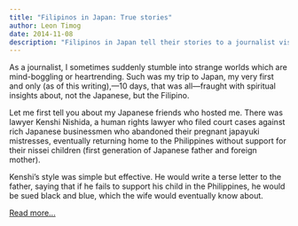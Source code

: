 ```yaml
---
title: "Filipinos in Japan: True stories"
author: Leon Timog
date: 2014-11-08
description: "Filipinos in Japan tell their stories to a journalist visiting the country"
---
```

As a journalist, I sometimes suddenly stumble into strange worlds which are mind-boggling or heartrending. Such was my trip to Japan, my very first and only (as of this writing),—10 days, that was all—fraught with spiritual insights about, not the Japanese, but the Filipino.

Let me first tell you about my Japanese friends who hosted me. There was lawyer Kenshi Nishida, a human rights lawyer who filed court cases against rich Japanese businessmen who abandoned their pregnant japayuki mistresses, eventually returning home to the Philippines without support for their nissei children (first generation of Japanese father and foreign mother).

Kenshi’s style was simple but effective. He would write a terse letter to the father, saying that if he fails to support his child in the Philippines, he would be sued black and blue, which the wife would eventually know about.

[Read more...](https://globalnation.inquirer.net/114033/filipinos-in-japan-true-stories)

